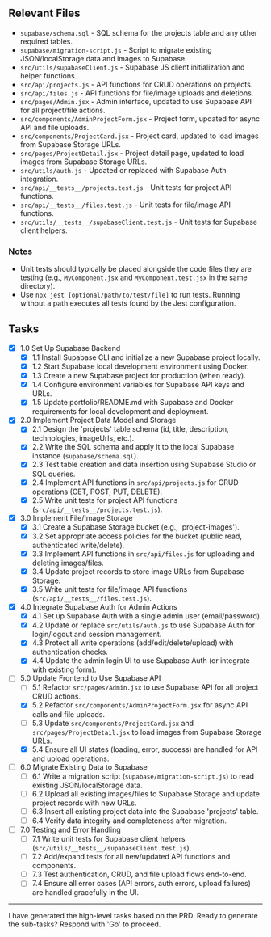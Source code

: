## Relevant Files

- `supabase/schema.sql` - SQL schema for the projects table and any other required tables.
- `supabase/migration-script.js` - Script to migrate existing JSON/localStorage data and images to Supabase.
- `src/utils/supabaseClient.js` - Supabase JS client initialization and helper functions.
- `src/api/projects.js` - API functions for CRUD operations on projects.
- `src/api/files.js` - API functions for file/image uploads and deletions.
- `src/pages/Admin.jsx` - Admin interface, updated to use Supabase API for all project/file actions.
- `src/components/AdminProjectForm.jsx` - Project form, updated for async API and file uploads.
- `src/components/ProjectCard.jsx` - Project card, updated to load images from Supabase Storage URLs.
- `src/pages/ProjectDetail.jsx` - Project detail page, updated to load images from Supabase Storage URLs.
- `src/utils/auth.js` - Updated or replaced with Supabase Auth integration.
- `src/api/__tests__/projects.test.js` - Unit tests for project API functions.
- `src/api/__tests__/files.test.js` - Unit tests for file/image API functions.
- `src/utils/__tests__/supabaseClient.test.js` - Unit tests for Supabase client helpers.

### Notes

- Unit tests should typically be placed alongside the code files they are testing (e.g., `MyComponent.jsx` and `MyComponent.test.jsx` in the same directory).
- Use `npx jest [optional/path/to/test/file]` to run tests. Running without a path executes all tests found by the Jest configuration.

## Tasks

- [x] 1.0 Set Up Supabase Backend
  - [x] 1.1 Install Supabase CLI and initialize a new Supabase project locally.
  - [x] 1.2 Start Supabase local development environment using Docker.
  - [x] 1.3 Create a new Supabase project for production (when ready).
  - [x] 1.4 Configure environment variables for Supabase API keys and URLs.
  - [x] 1.5 Update portfolio/README.md with Supabase and Docker requirements for local development and deployment.

- [x] 2.0 Implement Project Data Model and Storage
  - [x] 2.1 Design the 'projects' table schema (id, title, description, technologies, imageUrls, etc.).
  - [x] 2.2 Write the SQL schema and apply it to the local Supabase instance (`supabase/schema.sql`).
  - [x] 2.3 Test table creation and data insertion using Supabase Studio or SQL queries.
  - [x] 2.4 Implement API functions in `src/api/projects.js` for CRUD operations (GET, POST, PUT, DELETE).
  - [x] 2.5 Write unit tests for project API functions (`src/api/__tests__/projects.test.js`).

- [x] 3.0 Implement File/Image Storage
  - [x] 3.1 Create a Supabase Storage bucket (e.g., 'project-images').
  - [x] 3.2 Set appropriate access policies for the bucket (public read, authenticated write/delete).
  - [x] 3.3 Implement API functions in `src/api/files.js` for uploading and deleting images/files.
  - [x] 3.4 Update project records to store image URLs from Supabase Storage.
  - [x] 3.5 Write unit tests for file/image API functions (`src/api/__tests__/files.test.js`).

- [x] 4.0 Integrate Supabase Auth for Admin Actions
  - [x] 4.1 Set up Supabase Auth with a single admin user (email/password).
  - [x] 4.2 Update or replace `src/utils/auth.js` to use Supabase Auth for login/logout and session management.
  - [x] 4.3 Protect all write operations (add/edit/delete/upload) with authentication checks.
  - [x] 4.4 Update the admin login UI to use Supabase Auth (or integrate with existing form).

- [ ] 5.0 Update Frontend to Use Supabase API
  - [ ] 5.1 Refactor `src/pages/Admin.jsx` to use Supabase API for all project CRUD actions.
  - [x] 5.2 Refactor `src/components/AdminProjectForm.jsx` for async API calls and file uploads.
  - [ ] 5.3 Update `src/components/ProjectCard.jsx` and `src/pages/ProjectDetail.jsx` to load images from Supabase Storage URLs.
  - [x] 5.4 Ensure all UI states (loading, error, success) are handled for API and upload operations.

- [ ] 6.0 Migrate Existing Data to Supabase
  - [ ] 6.1 Write a migration script (`supabase/migration-script.js`) to read existing JSON/localStorage data.
  - [ ] 6.2 Upload all existing images/files to Supabase Storage and update project records with new URLs.
  - [ ] 6.3 Insert all existing project data into the Supabase 'projects' table.
  - [ ] 6.4 Verify data integrity and completeness after migration.

- [ ] 7.0 Testing and Error Handling
  - [ ] 7.1 Write unit tests for Supabase client helpers (`src/utils/__tests__/supabaseClient.test.js`).
  - [ ] 7.2 Add/expand tests for all new/updated API functions and components.
  - [ ] 7.3 Test authentication, CRUD, and file upload flows end-to-end.
  - [ ] 7.4 Ensure all error cases (API errors, auth errors, upload failures) are handled gracefully in the UI.

---
I have generated the high-level tasks based on the PRD. Ready to generate the sub-tasks? Respond with 'Go' to proceed. 